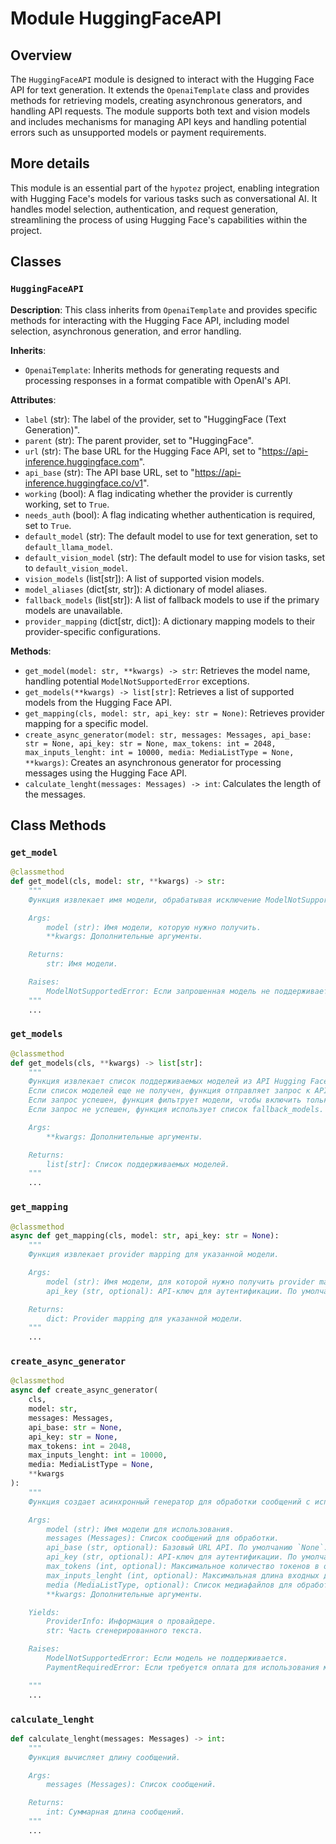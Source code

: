 # Module HuggingFaceAPI

## Overview

The `HuggingFaceAPI` module is designed to interact with the Hugging Face API for text generation. It extends the `OpenaiTemplate` class and provides methods for retrieving models, creating asynchronous generators, and handling API requests. The module supports both text and vision models and includes mechanisms for managing API keys and handling potential errors such as unsupported models or payment requirements.

## More details

This module is an essential part of the `hypotez` project, enabling integration with Hugging Face's models for various tasks such as conversational AI. It handles model selection, authentication, and request generation, streamlining the process of using Hugging Face's capabilities within the project.

## Classes

### `HuggingFaceAPI`

**Description**:
This class inherits from `OpenaiTemplate` and provides specific methods for interacting with the Hugging Face API, including model selection, asynchronous generation, and error handling.

**Inherits**:
- `OpenaiTemplate`: Inherits methods for generating requests and processing responses in a format compatible with OpenAI's API.

**Attributes**:
- `label` (str): The label of the provider, set to "HuggingFace (Text Generation)".
- `parent` (str): The parent provider, set to "HuggingFace".
- `url` (str): The base URL for the Hugging Face API, set to "https://api-inference.huggingface.com".
- `api_base` (str): The API base URL, set to "https://api-inference.huggingface.co/v1".
- `working` (bool): A flag indicating whether the provider is currently working, set to `True`.
- `needs_auth` (bool): A flag indicating whether authentication is required, set to `True`.
- `default_model` (str): The default model to use for text generation, set to `default_llama_model`.
- `default_vision_model` (str): The default model to use for vision tasks, set to `default_vision_model`.
- `vision_models` (list[str]): A list of supported vision models.
- `model_aliases` (dict[str, str]): A dictionary of model aliases.
- `fallback_models` (list[str]): A list of fallback models to use if the primary models are unavailable.
- `provider_mapping` (dict[str, dict]): A dictionary mapping models to their provider-specific configurations.

**Methods**:
- `get_model(model: str, **kwargs) -> str`: Retrieves the model name, handling potential `ModelNotSupportedError` exceptions.
- `get_models(**kwargs) -> list[str]`: Retrieves a list of supported models from the Hugging Face API.
- `get_mapping(cls, model: str, api_key: str = None)`: Retrieves provider mapping for a specific model.
- `create_async_generator(model: str, messages: Messages, api_base: str = None, api_key: str = None, max_tokens: int = 2048, max_inputs_lenght: int = 10000, media: MediaListType = None, **kwargs)`: Creates an asynchronous generator for processing messages using the Hugging Face API.
- `calculate_lenght(messages: Messages) -> int`: Calculates the length of the messages.

## Class Methods

### `get_model`

```python
@classmethod
def get_model(cls, model: str, **kwargs) -> str:
    """
    Функция извлекает имя модели, обрабатывая исключение ModelNotSupportedError, если модель не поддерживается.

    Args:
        model (str): Имя модели, которую нужно получить.
        **kwargs: Дополнительные аргументы.

    Returns:
        str: Имя модели.

    Raises:
        ModelNotSupportedError: Если запрошенная модель не поддерживается.
    """
    ...
```

### `get_models`

```python
@classmethod
def get_models(cls, **kwargs) -> list[str]:
    """
    Функция извлекает список поддерживаемых моделей из API Hugging Face.
    Если список моделей еще не получен, функция отправляет запрос к API Hugging Face для получения списка моделей.
    Если запрос успешен, функция фильтрует модели, чтобы включить только те, которые поддерживают conversational task.
    Если запрос не успешен, функция использует список fallback_models.

    Args:
        **kwargs: Дополнительные аргументы.

    Returns:
        list[str]: Список поддерживаемых моделей.
    """
    ...
```

### `get_mapping`

```python
@classmethod
async def get_mapping(cls, model: str, api_key: str = None):
    """
    Функция извлекает provider mapping для указанной модели.

    Args:
        model (str): Имя модели, для которой нужно получить provider mapping.
        api_key (str, optional): API-ключ для аутентификации. По умолчанию `None`.

    Returns:
        dict: Provider mapping для указанной модели.
    """
    ...
```

### `create_async_generator`

```python
@classmethod
async def create_async_generator(
    cls,
    model: str,
    messages: Messages,
    api_base: str = None,
    api_key: str = None,
    max_tokens: int = 2048,
    max_inputs_lenght: int = 10000,
    media: MediaListType = None,
    **kwargs
):
    """
    Функция создает асинхронный генератор для обработки сообщений с использованием API Hugging Face.

    Args:
        model (str): Имя модели для использования.
        messages (Messages): Список сообщений для обработки.
        api_base (str, optional): Базовый URL API. По умолчанию `None`.
        api_key (str, optional): API-ключ для аутентификации. По умолчанию `None`.
        max_tokens (int, optional): Максимальное количество токенов в ответе. По умолчанию 2048.
        max_inputs_lenght (int, optional): Максимальная длина входных данных. По умолчанию 10000.
        media (MediaListType, optional): Список медиафайлов для обработки. По умолчанию `None`.
        **kwargs: Дополнительные аргументы.

    Yields:
        ProviderInfo: Информация о провайдере.
        str: Часть сгенерированного текста.

    Raises:
        ModelNotSupportedError: Если модель не поддерживается.
        PaymentRequiredError: Если требуется оплата для использования модели.

    """
    ...
```

### `calculate_lenght`

```python
def calculate_lenght(messages: Messages) -> int:
    """
    Функция вычисляет длину сообщений.

    Args:
        messages (Messages): Список сообщений.

    Returns:
        int: Суммарная длина сообщений.
    """
    ...
```
